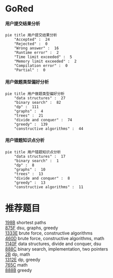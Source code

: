 # GoRed

<!-- tabs:start -->



#### **用户提交结果分析**

```mermaid
pie title 用户提交结果分析
    "Accepted" :  24
    "Rejected" :  0
    "Wrong answer" :  16
    "Runtime error" :  2
    "Time limit exceeded" :  5
    "Memory limit exceeded" :  2
    "Compilation error" :  0
    "Partial" :  0
```

#### **用户做题类型偏好分析**

```mermaid
pie title 用户做题类型偏好分析
    "data structures" :  27
    "binary search" :  82
    "dp" :  111
    "graphs" :  4
    "trees" :  21
    "divide and conquer" :  74
    "greedy" :  139
    "constructive algorithms" :  44
```
#### **用户错题知识点分析**

```mermaid
pie title 用户错题知识点分析
    "data structures" :  17
    "binary search" :  1
    "dp" :  8
    "graphs" :  10
    "trees" :  13
    "divide and conquer" :  8
    "greedy" :  13
    "constructive algorithms" :  11
```



<!-- tabs:end -->
# 推荐题目
[198B](https://codeforces.com/contest/198/problem/B)		shortest paths		  
[875F](https://codeforces.com/contest/875/problem/F)		dsu,
                        graphs,
                        greedy		  
[1333E](https://codeforces.com/contest/1333/problem/E)		brute force,
                        constructive algorithms		  
[460D](https://codeforces.com/contest/460/problem/D)		brute force,
                        constructive algorithms,
                        math		  
[1140F](https://codeforces.com/contest/1140/problem/F)		data structures,
                        divide and conquer,
                        dsu		  
[888C](https://codeforces.com/contest/888/problem/C)		binary search,
                        implementation,
                        two pointers		  
[2B](https://codeforces.com/contest/2/problem/B)		dp,
                        math		  
[1312E](https://codeforces.com/contest/1312/problem/E)		dp,
                        greedy		  
[765C](https://codeforces.com/contest/765/problem/C)		math		  
[888B](https://codeforces.com/contest/888/problem/B)		greedy		  
